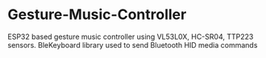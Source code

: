 # Gesture-Music-Controller
ESP32 based gesture music controller using VL53L0X, HC-SR04, TTP223 sensors. BleKeyboard library used to send Bluetooth HID media commands
